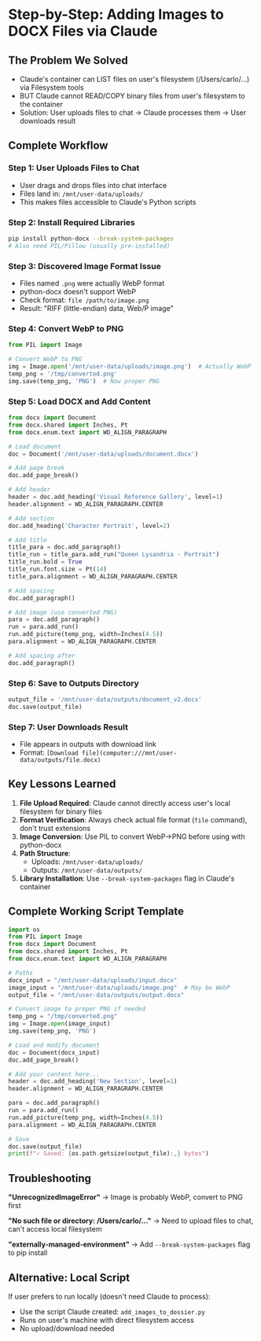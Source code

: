# Step-by-Step: Adding Images to DOCX Files via Claude

## The Problem We Solved
- Claude's container can LIST files on user's filesystem (/Users/carlo/...) via Filesystem tools
- BUT Claude cannot READ/COPY binary files from user's filesystem to the container
- Solution: User uploads files to chat → Claude processes them → User downloads result

## Complete Workflow

### Step 1: User Uploads Files to Chat
- User drags and drops files into chat interface
- Files land in: `/mnt/user-data/uploads/`
- This makes files accessible to Claude's Python scripts

### Step 2: Install Required Libraries
```bash
pip install python-docx --break-system-packages
# Also need PIL/Pillow (usually pre-installed)
```

### Step 3: Discovered Image Format Issue
- Files named `.png` were actually WebP format
- python-docx doesn't support WebP
- Check format: `file /path/to/image.png`
- Result: "RIFF (little-endian) data, Web/P image"

### Step 4: Convert WebP to PNG
```python
from PIL import Image

# Convert WebP to PNG
img = Image.open('/mnt/user-data/uploads/image.png')  # Actually WebP
temp_png = '/tmp/converted.png'
img.save(temp_png, 'PNG')  # Now proper PNG
```

### Step 5: Load DOCX and Add Content
```python
from docx import Document
from docx.shared import Inches, Pt
from docx.enum.text import WD_ALIGN_PARAGRAPH

# Load document
doc = Document('/mnt/user-data/uploads/document.docx')

# Add page break
doc.add_page_break()

# Add header
header = doc.add_heading('Visual Reference Gallery', level=1)
header.alignment = WD_ALIGN_PARAGRAPH.CENTER

# Add section
doc.add_heading('Character Portrait', level=2)

# Add title
title_para = doc.add_paragraph()
title_run = title_para.add_run("Queen Lysandria - Portrait")
title_run.bold = True
title_run.font.size = Pt(14)
title_para.alignment = WD_ALIGN_PARAGRAPH.CENTER

# Add spacing
doc.add_paragraph()

# Add image (use converted PNG)
para = doc.add_paragraph()
run = para.add_run()
run.add_picture(temp_png, width=Inches(4.5))
para.alignment = WD_ALIGN_PARAGRAPH.CENTER

# Add spacing after
doc.add_paragraph()
```

### Step 6: Save to Outputs Directory
```python
output_file = '/mnt/user-data/outputs/document_v2.docx'
doc.save(output_file)
```

### Step 7: User Downloads Result
- File appears in outputs with download link
- Format: `[Download file](computer:///mnt/user-data/outputs/file.docx)`

## Key Lessons Learned

1. **File Upload Required**: Claude cannot directly access user's local filesystem for binary files
2. **Format Verification**: Always check actual file format (`file` command), don't trust extensions
3. **Image Conversion**: Use PIL to convert WebP→PNG before using with python-docx
4. **Path Structure**:
   - Uploads: `/mnt/user-data/uploads/`
   - Outputs: `/mnt/user-data/outputs/`
5. **Library Installation**: Use `--break-system-packages` flag in Claude's container

## Complete Working Script Template

```python
import os
from PIL import Image
from docx import Document
from docx.shared import Inches, Pt
from docx.enum.text import WD_ALIGN_PARAGRAPH

# Paths
docx_input = "/mnt/user-data/uploads/input.docx"
image_input = "/mnt/user-data/uploads/image.png"  # May be WebP
output_file = "/mnt/user-data/outputs/output.docx"

# Convert image to proper PNG if needed
temp_png = "/tmp/converted.png"
img = Image.open(image_input)
img.save(temp_png, 'PNG')

# Load and modify document
doc = Document(docx_input)
doc.add_page_break()

# Add your content here...
header = doc.add_heading('New Section', level=1)
header.alignment = WD_ALIGN_PARAGRAPH.CENTER

para = doc.add_paragraph()
run = para.add_run()
run.add_picture(temp_png, width=Inches(4.5))
para.alignment = WD_ALIGN_PARAGRAPH.CENTER

# Save
doc.save(output_file)
print(f"✓ Saved: {os.path.getsize(output_file):,} bytes")
```

## Troubleshooting

**"UnrecognizedImageError"**
→ Image is probably WebP, convert to PNG first

**"No such file or directory: /Users/carlo/..."**
→ Need to upload files to chat, can't access local filesystem

**"externally-managed-environment"**
→ Add `--break-system-packages` flag to pip install

## Alternative: Local Script
If user prefers to run locally (doesn't need Claude to process):
- Use the script Claude created: `add_images_to_dossier.py`
- Runs on user's machine with direct filesystem access
- No upload/download needed
